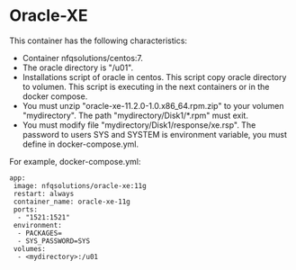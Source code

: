 # Oracle-XE

This container has the following characteristics:
- Container nfqsolutions/centos:7.
- The oracle directory is "/u01".
- Installations script of oracle in centos. This script copy oracle directory to volumen. This script is executing in the next containers or in the docker compose.
- You must unzip "oracle-xe-11.2.0-1.0.x86_64.rpm.zip" to your volumen "mydirectory". The path "mydirectory/Disk1/*.rpm" must exit.
- You must modify file "mydirectory/Disk1/response/xe.rsp". The password to users SYS and SYSTEM is environment variable, you must define in docker-compose.yml.

For example, docker-compose.yml:
```
app:
 image: nfqsolutions/oracle-xe:11g
 restart: always
 container_name: oracle-xe-11g
 ports:
  - "1521:1521"
 environment:
  - PACKAGES=
  - SYS_PASSWORD=SYS
 volumes:
  - <mydirectory>:/u01
 
```